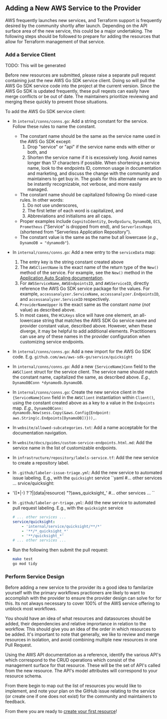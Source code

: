 ## Adding a New AWS Service to the Provider

AWS frequently launches new services, and Terraform support is frequently desired by the community shortly after launch. Depending on the API surface area of the new service, this could be a major undertaking. The following steps should be followed to prepare for adding the resources that allow for Terraform management of that service.

### Add a Service Client


TODO: This will be generated

Before new resources are submitted, please raise a separate pull request containing just the new AWS Go SDK service client. Doing so will pull the AWS Go SDK service code into the project at the current version. Since the AWS Go SDK is updated frequently, these pull reqests can easily have merge conflicts or be out of date. The maintainers prioritize reviewing and merging these quickly to prevent those situations.

To add the AWS Go SDK service client:
- In `internal/conns/conns.go`: Add a string constant for the service. Follow these rules to name the constant.
    - The constant name should be the same as the service name used in the AWS Go SDK except:
        1. Drop "service" or "api" if the service name ends with either or both, and
        2. Shorten the service name if it is excessively long. Avoid names longer than 17 characters if possible. When shortening a service name, look to the endpoints ID, common usage in documentation and marketing, and discuss the change with the community and maintainers to get buy in. The goals for this alternate name are to be instantly recognizable, not verbose, and more easily managed.
    - The constant name should be capitalized following Go mixed-case rules. In other words:
        1. Do not use underscores,
        2. The first letter of each word is capitalized, and
        3. Abbreviations and initialisms are all caps.
    - Proper examples include `CognitoIdentity`, `DevOpsGuru`, `DynamoDB`, `ECS`, `Prometheus` ("Service" is dropped from end), and `ServerlessRepo` (shortened from "Serverless Application Repository").
    - The constant value is the same as the name but all lowercase (_e.g._, `DynamoDB = "dynamodb"`).
- In `internal/conns/conns.go`: Add a new entry to the `serviceData` map:
    1. The entry key is the string constant created above
    2. The `AWSClientName` is the exact name of the return type of the `New()` method of the service. For example, see the `New()` method in the [Application Auto Scaling documentation](https://docs.aws.amazon.com/sdk-for-go/api/service/applicationautoscaling/#New).
    3. For `AWSServiceName`, `AWSEndpointsID`, and `AWSServiceID`, directly reference the AWS Go SDK service package for the values. For example, `accessanalyzer.ServiceName`, `accessanalyzer.EndpointsID`, and `accessanalyzer.ServiceID` respectively.
    4. `ProviderNameUpper` is the exact same as the constant _name_ (_not_ value) as described above.
    5. In most cases, the `HCLKeys` slice will have one element, an all-lowercase string that matches the AWS SDK Go service name and provider constant value, described above. However, when these diverge, it may be helpful to add additional elements. Practitioners can use any of these names in the provider configuration when customizing service endpoints.
- In `internal/conns/conns.go`: Add a new import for the AWS Go SDK code. E.g.
`github.com/aws/aws-sdk-go/service/quicksight`
- In `internal/conns/conns.go`: Add a new `{ServiceName}Conn` field to the `AWSClient`
struct for the service client. The service name should match the constant name, capitalized the same, as described above.
_E.g._, `DynamoDBConn *dynamodb.DynamoDB`.
- In `internal/conns/conns.go`: Create the new service client in the `{ServiceName}Conn`
field in the `AWSClient` instantiation within `Client()`, using the constant created above as a key to a value in the `Endpoints` map. _E.g._,
`DynamoDBConn: dynamodb.New(sess.Copy(&aws.Config{Endpoint: aws.String(c.Endpoints[DynamoDB])})),`.
- In `website/allowed-subcategories.txt`: Add a name acceptable for the documentation navigation.
- In `website/docs/guides/custom-service-endpoints.html.md`: Add the service
name in the list of customizable endpoints.
- In `infrastructure/repository/labels-service.tf`: Add the new service to create a repository label.
- In `.github/labeler-issue-triage.yml`: Add the new service to automated issue labeling. E.g., with the `quicksight` service
  ``yaml
  #... other services ...
  srvice/quicksight:
- '((\*|-) ?`?|(data|resource) "?)aws_quicksight_'
  #... other services ...
  ``

- In `.github/labeler-pr-triage.yml`: Add the new service to automated pull request labeling. E.g., with the `quicksight` service

    ```yaml
    # ... other services ...
    service/quicksight:
        - 'internal/service/quicksight/**/*'
        - '**/*_quicksight_*'
        - '**/quicksight_*'
    # ... other services ...
    ```

- Run the following then submit the pull request:

  ```sh
  make test
  go mod tidy
  ```

### Perform Service Design

Before adding a new service to the provider its a good idea to familarize yourself with the primary workflows practioners are likely to want to accomplish with the provider to ensure the provider design can solve for for this. Its not always necessary to cover 100% of the AWS service offering to unblock most workflows.

You should have an idea of what resources and datasources should be added, their dependencies and relative imprortance in relation to the workflow. This should give you an idea of the order in which resources to be added. It's important to note that generally, we like to review and merge resources in isolation, and avoid combining multiple new resources in one Pull Request.

Using the AWS API documentation as a reference, identify the various API's which correspond to the CRUD operations which consist of the management surface for that resource. These will be the set of API's called from the new resource. The API's model attributes will correspond to your resource schema.

From there begin to map out the list of resources you would like to implement, and note your plan on the GitHub issue relating to the service (or create one if one does not exist) for the community and maintainers to feedback.

From there you are ready to [create your first resource](add-a-new-resource.md)!